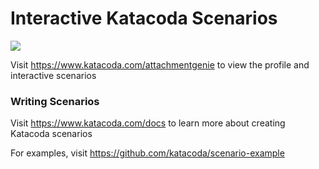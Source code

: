 # Interactive Katacoda Scenarios

[![](http://shields.katacoda.com/katacoda/attachmentgenie/count.svg)](https://www.katacoda.com/attachmentgenie "Get your profile on Katacoda.com")

Visit https://www.katacoda.com/attachmentgenie to view the profile and interactive scenarios

### Writing Scenarios
Visit https://www.katacoda.com/docs to learn more about creating Katacoda scenarios

For examples, visit https://github.com/katacoda/scenario-example

